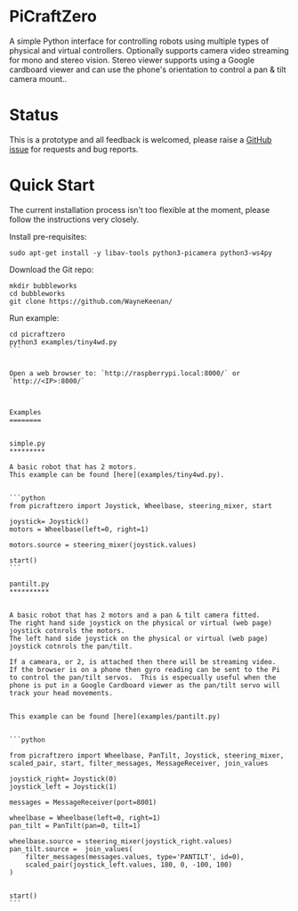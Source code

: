 PiCraftZero
===========

A simple Python interface for controlling robots using multiple types of physical and virtual controllers. 
Optionally supports camera video streaming for mono and stereo vision. Stereo viewer supports using a Google cardboard viewer and can use the phone's orientation to control a pan & tilt camera mount..


Status
======

This is a prototype and all feedback is welcomed, please raise a [GitHub issue]() for requests and bug reports.



Quick Start
===========

The current installation process isn't too flexible at the moment, please follow the instructions very closely.

Install pre-requisites:
```
sudo apt-get install -y libav-tools python3-picamera python3-ws4py
```

Download the Git repo:
 
```cd /home/pi
mkdir bubbleworks
cd bubbleworks
git clone https://github.com/WayneKeenan/
```

Run example:
````
cd picraftzero
python3 examples/tiny4wd.py
```


Open a web browser to: `http://raspberrypi.local:8000/` or `http://<IP>:8000/`



Examples
========


simple.py
*********

A basic robot that has 2 motors.
This example can be found [here](examples/tiny4wd.py).


```python
from picraftzero import Joystick, Wheelbase, steering_mixer, start

joystick= Joystick()                         
motors = Wheelbase(left=0, right=1)  

motors.source = steering_mixer(joystick.values)

start()
```

pantilt.py
**********


A basic robot that has 2 motors and a pan & tilt camera fitted.
The right hand side joystick on the physical or virtual (web page) joystick cotnrols the motors.
The left hand side joystick on the physical or virtual (web page) joystick cotnrols the pan/tilt.

If a cameara, or 2, is attached then there will be streaming video.
If the browser is on a phone then gyro reading can be sent to the Pi to control the pan/tilt servos.  This is especually useful when the phone is put in a Google Cardboard viewer as the pan/tilt servo will track your head movements.
 
 
This example can be found [here](examples/pantilt.py)


```python

from picraftzero import Wheelbase, PanTilt, Joystick, steering_mixer, scaled_pair, start, filter_messages, MessageReceiver, join_values

joystick_right= Joystick(0)
joystick_left = Joystick(1)

messages = MessageReceiver(port=8001)

wheelbase = Wheelbase(left=0, right=1) 
pan_tilt = PanTilt(pan=0, tilt=1)      

wheelbase.source = steering_mixer(joystick_right.values)
pan_tilt.source =  join_values(
    filter_messages(messages.values, type='PANTILT', id=0),
    scaled_pair(joystick_left.values, 180, 0, -100, 100)
)


start()
```


